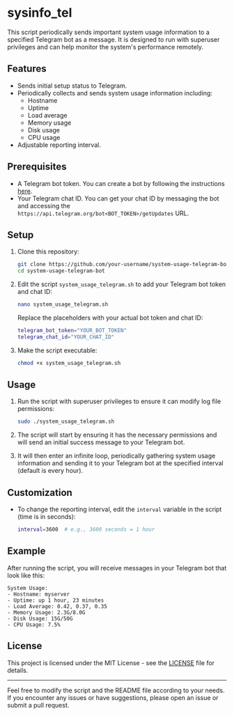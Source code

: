 # sysinfo_tel

This script periodically sends important system usage information to a specified Telegram bot as a message. It is designed to run with superuser privileges and can help monitor the system's performance remotely.

## Features

- Sends initial setup status to Telegram.
- Periodically collects and sends system usage information including:
  - Hostname
  - Uptime
  - Load average
  - Memory usage
  - Disk usage
  - CPU usage
- Adjustable reporting interval.

## Prerequisites

- A Telegram bot token. You can create a bot by following the instructions [here](https://core.telegram.org/bots#creating-a-new-bot).
- Your Telegram chat ID. You can get your chat ID by messaging the bot and accessing the `https://api.telegram.org/bot<BOT_TOKEN>/getUpdates` URL.

## Setup

1. Clone this repository:
    ```bash
    git clone https://github.com/your-username/system-usage-telegram-bot.git
    cd system-usage-telegram-bot
    ```

2. Edit the script `system_usage_telegram.sh` to add your Telegram bot token and chat ID:
    ```bash
    nano system_usage_telegram.sh
    ```

    Replace the placeholders with your actual bot token and chat ID:
    ```bash
    telegram_bot_token="YOUR_BOT_TOKEN"
    telegram_chat_id="YOUR_CHAT_ID"
    ```

3. Make the script executable:
    ```bash
    chmod +x system_usage_telegram.sh
    ```

## Usage

1. Run the script with superuser privileges to ensure it can modify log file permissions:
    ```bash
    sudo ./system_usage_telegram.sh
    ```

2. The script will start by ensuring it has the necessary permissions and will send an initial success message to your Telegram bot.

3. It will then enter an infinite loop, periodically gathering system usage information and sending it to your Telegram bot at the specified interval (default is every hour).

## Customization

- To change the reporting interval, edit the `interval` variable in the script (time is in seconds):
    ```bash
    interval=3600  # e.g., 3600 seconds = 1 hour
    ```

## Example

After running the script, you will receive messages in your Telegram bot that look like this:

```
System Usage:
- Hostname: myserver
- Uptime: up 1 hour, 23 minutes
- Load Average: 0.42, 0.37, 0.35
- Memory Usage: 2.3G/8.0G
- Disk Usage: 15G/50G
- CPU Usage: 7.5%
```

## License

This project is licensed under the MIT License - see the [LICENSE](LICENSE) file for details.

---

Feel free to modify the script and the README file according to your needs. If you encounter any issues or have suggestions, please open an issue or submit a pull request.
